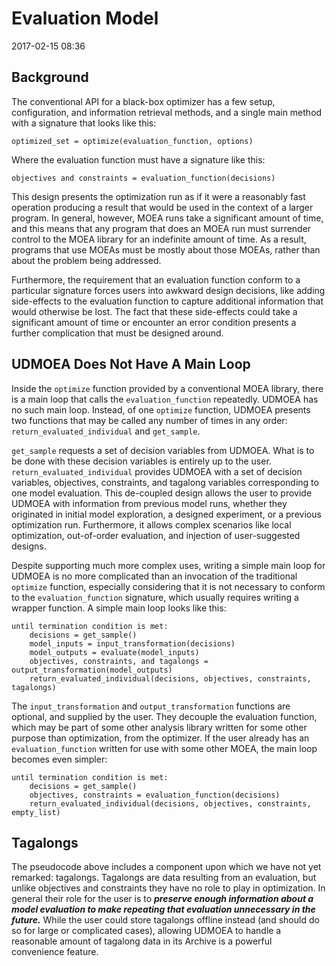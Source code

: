 # Evaluation Model

2017-02-15 08:36

## Background

The conventional API for a black-box optimizer has a few
setup, configuration, and information retrieval methods,
and a single main method with a signature that looks like
this:

```
optimized_set = optimize(evaluation_function, options)
```

Where the evaluation function must have a signature
like this:

```
objectives and constraints = evaluation_function(decisions)
```

This design presents the optimization run as if it were
a reasonably fast operation producing a result that would
be used in the context of a larger program.  In general,
however, MOEA runs take a significant amount of time,
and this means that any program that does an MOEA run
must surrender control to the MOEA library for an
indefinite amount of time.  As a result, programs that
use MOEAs must be mostly about those MOEAs, rather than
about the problem being addressed.

Furthermore, the requirement that an evaluation function
conform to a particular signature forces users into
awkward design decisions, like adding side-effects to the
evaluation function to capture additional information that
would otherwise be lost.  The fact that these side-effects
could take a significant amount of time or encounter an
error condition presents a further complication that must
be designed around.

## UDMOEA Does Not Have A Main Loop

Inside the `optimize` function provided by a conventional
MOEA library, there is a main loop that calls the 
`evaluation_function` repeatedly.  UDMOEA has no such main
loop.  Instead, of one `optimize` function, UDMOEA presents
two functions that may be called any number of times in
any order: `return_evaluated_individual` and `get_sample`.

`get_sample` requests a set of decision variables from
UDMOEA.  What is to be done with these decision variables
is entirely up to the user.  `return_evaluated_individual`
provides UDMOEA with a set of decision variables,
objectives, constraints, and tagalong variables
corresponding to one model evaluation.  This de-coupled
design allows the user to provide UDMOEA with information
from previous model runs, whether they originated in
initial model exploration, a designed experiment, or a
previous optimization run.  Furthermore, it allows complex
scenarios like local optimization, out-of-order
evaluation, and injection of user-suggested designs.

Despite supporting much more complex uses, writing a
simple main loop for UDMOEA is no more complicated than
an invocation of the traditional `optimize` function,
especially considering that it is not necessary to
conform to the `evaluation_function` signature, which
usually requires writing a wrapper function.  A simple
main loop looks like this:

```
until termination condition is met:
    decisions = get_sample()
    model_inputs = input_transformation(decisions)
    model_outputs = evaluate(model_inputs)
    objectives, constraints, and tagalongs = output_transformation(model_outputs)
    return_evaluated_individual(decisions, objectives, constraints, tagalongs)
```

The `input_transformation` and `output_transformation`
functions are optional, and supplied by the user.
They decouple the evaluation function, which may be part
of some other analysis library written for some other
purpose than optimization, from the optimizer.  If the
user already has an `evaluation_function` written for
use with some other MOEA, the main loop becomes even
simpler:

```
until termination condition is met:
    decisions = get_sample()
    objectives, constraints = evaluation_function(decisions)
    return_evaluated_individual(decisions, objectives, constraints, empty_list)
```

## Tagalongs

The pseudocode above includes a component upon which we
have not yet remarked: tagalongs.  Tagalongs are data
resulting from an evaluation, but unlike objectives and
constraints they have no role to play in optimization.
In general their role for the user is to _**preserve enough
information about a model evaluation to make repeating
that evaluation unnecessary in the future.**_  While the user
could store tagalongs offline instead (and should do so
for large or complicated cases), allowing UDMOEA to handle
a reasonable amount of tagalong data in its Archive is a
powerful convenience feature.


